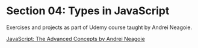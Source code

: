 # Section 04: Types in JavaScript
Exercises and projects as part of Udemy course taught by Andrei Neagoie.

[JavaScript: The Advanced Concepts by Andrei Neagoie](https://www.udemy.com/course/advanced-javascript-concepts/)
